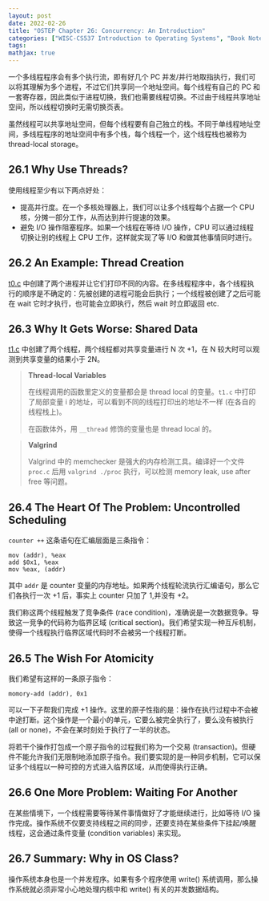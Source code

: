 ```yaml
---
layout: post
date: 2022-02-26
title: "OSTEP Chapter 26: Concurrency: An Introduction"
categories: ["WISC-CS537 Introduction to Operating Systems", "Book Notes"]
tags: 
mathjax: true
---
```


一个多线程程序会有多个执行流，即有好几个 PC 并发/并行地取指执行，我们可以将其理解为多个进程，不过它们共享同一个地址空间。每个线程有自己的 PC 和一套寄存器，因此类似于进程切换，我们也需要线程切换。不过由于线程共享地址空间，所以线程切换时无需切换页表。

虽然线程可以共享地址空间，但每个线程要有自己独立的栈。不同于单线程地址空间，多线程程序的地址空间中有多个栈，每个线程一个，这个线程栈也被称为 thread-local storage。

<!-- more -->

## 26.1 Why Use Threads?

使用线程至少有以下两点好处：

* 提高并行度。在一个多核处理器上，我们可以让多个线程每个占据一个 CPU 核，分摊一部分工作，从而达到并行提速的效果。
* 避免 I/O 操作阻塞程序。如果一个线程在等待 I/O 操作，CPU 可以通过线程切换让别的线程上 CPU 工作，这样就实现了等 I/O 和做其他事情同时进行。

## 26.2 An Example: Thread Creation

[t0.c]() 中创建了两个进程并让它们打印不同的内容。在多线程程序中，各个线程执行的顺序是不确定的：先被创建的进程可能会后执行；一个线程被创建了之后可能在 wait 它时才执行，也可能会立即执行，然后 wait 时立即返回 etc.

## 26.3 Why It Gets Worse: Shared Data

[t1.c]() 中创建了两个线程，两个线程都对共享变量进行 N 次 +1，在 N 较大时可以观测到共享变量的结果小于 2N。

> **Thread-local Variables**
>
> 在线程调用的函数里定义的变量都会是 thread local 的变量。`t1.c` 中打印了局部变量 i 的地址，可以看到不同的线程打印出的地址不一样 (在各自的线程栈上)。
>
> 在函数体外，用 `__thread` 修饰的变量也是 thread local 的。

> **Valgrind**
>
> Valgrind 中的 memchecker 是强大的内存检测工具。编译好一个文件 `proc.c` 后用 `valgrind ./proc` 执行，可以检测 memory leak, use after free 等问题。

## 26.4 The Heart Of The Problem: Uncontrolled Scheduling

`counter ++` 这条语句在汇编层面是三条指令：

```assembly
mov (addr), %eax
add $0x1, %eax
mov %eax, (addr)
```

其中 `addr` 是 counter 变量的内存地址。如果两个线程轮流执行汇编语句，那么它们各执行一次 +1 后，事实上 counter 只加了 1,并没有 +2。

我们称这两个线程触发了竞争条件 (race condition)，准确说是一次数据竞争。导致这一竞争的代码称为临界区域 (critical section)。我们希望实现一种互斥机制，使得一个线程执行临界区域代码时不会被另一个线程打断。

## 26.5 The Wish For Atomicity

我们希望有这样的一条原子指令：

```assembly
momory-add (addr), 0x1
```

可以一下子帮我们完成 +1 操作。这里的原子性指的是：操作在执行过程中不会被中途打断。这个操作是一个最小的单元，它要么被完全执行了，要么没有被执行  (all or none)，不会在某时刻处于执行了一半的状态。

将若干个操作打包成一个原子指令的过程我们称为一个交易 (transaction)。但硬件不能允许我们无限制地添加原子指令。我们要实现的是一种同步机制，它可以保证多个线程以一种可控的方式进入临界区域，从而使得执行正确。

## 26.6 One More Problem: Waiting For Another

在某些情境下，一个线程需要等待某件事情做好了才能继续进行，比如等待 I/O 操作完成。操作系统不仅要支持线程之间的同步，还要支持在某些条件下挂起/唤醒线程，这会通过条件变量 (condition variables) 来实现。

## 26.7 Summary: Why in OS Class?

操作系统本身也是一个并发程序。如果有多个程序使用 write() 系统调用，那么操作系统就必须非常小心地处理内核中和 write() 有关的并发数据结构。

